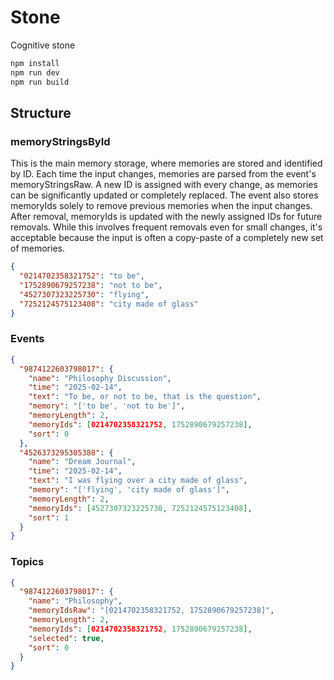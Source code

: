 # Stone

Cognitive stone

```bash
npm install
npm run dev
npm run build
```

## Structure

### memoryStringsById

This is the main memory storage, where memories are stored and identified by ID. Each time the input changes, memories are parsed from the event's memoryStringsRaw. A new ID is assigned with every change, as memories can be significantly updated or completely replaced. The event also stores memoryIds solely to remove previous memories when the input changes. After removal, memoryIds is updated with the newly assigned IDs for future removals. While this involves frequent removals even for small changes, it's acceptable because the input is often a copy-paste of a completely new set of memories.

```json
{
  "0214702358321752": "to be",
  "1752890679257238": "not to be",
  "4527307323225730": "flying",
  "7252124575123408": "city made of glass"
}
```

### Events

```json
{
  "9874122603798017": {
    "name": "Philosophy Discussion",
    "time": "2025-02-14",
    "text": "To be, or not to be, that is the question",
    "memory": "['to be', 'not to be']",
    "memoryLength": 2,
    "memoryIds": [0214702358321752, 1752890679257238],
    "sort": 0
  },
  "4526373295305388": {
    "name": "Dream Journal",
    "time": "2025-02-14",
    "text": "I was flying over a city made of glass",
    "memory": "['flying', 'city made of glass']",
    "memoryLength": 2,
    "memoryIds": [4527307323225730, 7252124575123408],
    "sort": 1
  }
}
```

### Topics

```json
{
  "9874122603798017": {
    "name": "Philosophy",
    "memoryIdsRaw": "[0214702358321752, 1752890679257238]",
    "memoryLength": 2,
    "memoryIds": [0214702358321752, 1752890679257238],
    "selected": true,
    "sort": 0
  }
}
```
